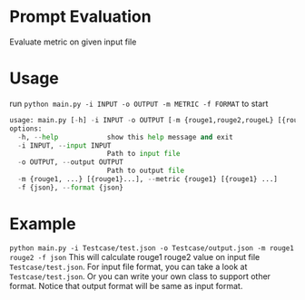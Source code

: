 # Prompt Evaluation
Evaluate metric on given input file

# Usage
run `python main.py -i INPUT -o OUTPUT -m METRIC -f FORMAT` to start
```python
usage: main.py [-h] -i INPUT -o OUTPUT [-m {rouge1,rouge2,rougeL} [{rouge1,rouge2,rougeL} ...]] [-f {json}]
options:
  -h, --help            show this help message and exit
  -i INPUT, --input INPUT
                        Path to input file
  -o OUTPUT, --output OUTPUT
                        Path to output file
  -m {rouge1, ...} [{rouge1}...], --metric {rouge1} [{rouge1} ...]
  -f {json}, --format {json}
```

# Example
`python main.py -i Testcase/test.json -o Testcase/output.json -m rouge1 rouge2 -f json`
This will calculate rouge1 rouge2 value on input file `Testcase/test.json`.
For input file format, you can take a look at `Testcase/test.json`. 
Or you can write your own class to support other format.
Notice that output format will be same as input format.

